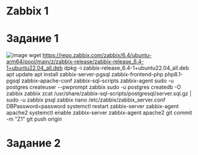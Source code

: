 # Zabbix 1
# Задание 1
![image](https://github.com/user-attachments/assets/1977325c-43be-4178-9efe-9b513da4a90f)
wget https://repo.zabbix.com/zabbix/6.4/ubuntu-arm64/pool/main/z/zabbix-release/zabbix-release_6.4-1+ubuntu22.04_all.deb
dpkg -i zabbix-release_6.4-1+ubuntu22.04_all.deb
apt update
apt install zabbix-server-pgsql zabbix-frontend-php php8.1-pgsql zabbix-apache-conf zabbix-sql-scripts zabbix-agent
sudo -u postgres createuser --pwprompt zabbix
sudo -u postgres createdb -O zabbix zabbix
zcat /usr/share/zabbix-sql-scripts/postgresql/server.sql.gz | sudo -u zabbix psql zabbix
nano /etc/zabbix/zabbix_server.conf
DBPassword=password
systemctl restart zabbix-server zabbix-agent apache2
systemctl enable zabbix-server zabbix-agent apache2
git commit -m "Z1"
git push origin

# Задание 2








